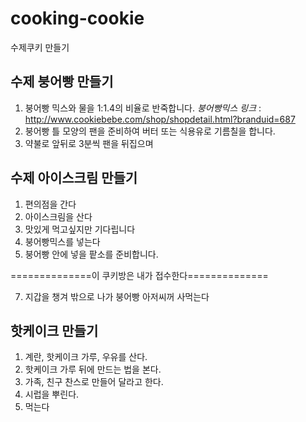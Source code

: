 # cooking-cookie
수제쿠키 만들기

## 수제 붕어빵 만들기

1. 붕어빵 믹스와 물을 1:1.4의 비율로 반죽합니다. 
*붕어빵믹스 링크* : http://www.cookiebebe.com/shop/shopdetail.html?branduid=687
2. 붕어빵 틀 모양의 팬을 준비하여 버터 또는 식용유로 기름칠을 합니다.
3. 약불로 앞뒤로 3분씩 팬을 뒤집으며

## 수제 아이스크림 만들기

1. 편의점을 간다
2. 아이스크림을 산다
4. 맛있게 먹고싶지만 기다립니다
5. 붕어빵믹스를 넣는다
6. 붕어빵 안에 넣을 팥소를 준비합니다.

==============이 쿠키방은 내가 접수한다==============

7. 지갑을 챙겨 밖으로 나가 붕어빵 아저씨꺼 사먹는다

## 핫케이크 만들기
1. 계란, 핫케이크 가루, 우유를 산다.
2. 핫케이크 가루 뒤에 만드는 법을 본다.
3. 가족, 친구 찬스로 만들어 달라고 한다.
4. 시럽을 뿌린다.
5. 먹는다
